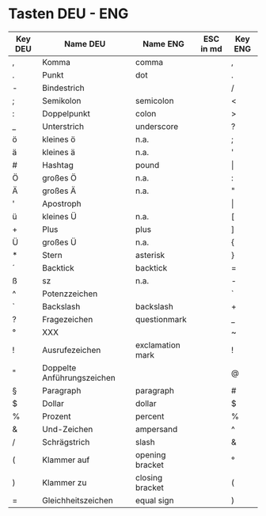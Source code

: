 # Tasten DEU - ENG
|Key DEU|Name DEU|Name ENG|ESC in md|Key ENG|
|---|---|---|---|---|
|,|Komma|comma||,|
|.|Punkt|dot||.|
|-|Bindestrich|||/|
|;|Semikolon|semicolon||<|
|:|Doppelpunkt|colon||>|
|_|Unterstrich|underscore||?|
|ö|kleines ö|n.a.||;|
|ä|kleines ä|n.a.||'|
|#|Hashtag|pound||\|
|Ö|großes Ö|n.a.||:|
|Ä|großes Ä|n.a.||"|
|'|Apostroph|||\||
|ü|kleines Ü|n.a.||\[|
|+|Plus|plus||\]|
|Ü|großes Ü|n.a.||{|
|\*|Stern|asterisk||\}|
|´|Backtick|backtick||=|
|ß|sz|n.a.||-|
|^|Potenzzeichen|||\`|
|\`|Backslash|backslash||+|
|?|Fragezeichen|questionmark||_|
|°|XXX|||~|
|!|Ausrufezeichen|exclamation mark||!|
|"|Doppelte Anführungszeichen|||@|
|§|Paragraph|paragraph||#|
|$|Dollar|dollar||$|
|%|Prozent|percent||%|
|&|Und-Zeichen|ampersand||^|
|/|Schrägstrich|slash||&|
|(|Klammer auf|opening bracket||°|
|)|Klammer zu|closing bracket||(|
|=|Gleichheitszeichen|equal sign||)|